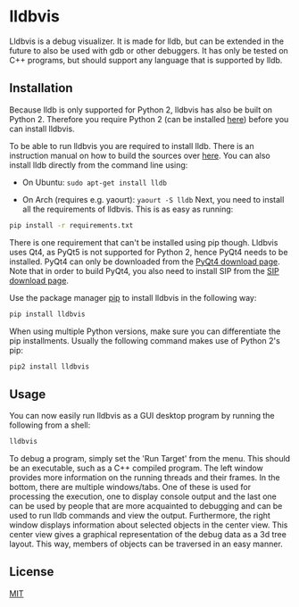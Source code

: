# lldbvis

Lldbvis is a debug visualizer. It is made for lldb, but can be extended in the future to also be used with gdb or other debuggers. It has only be tested on C++ programs, but should support any language that is supported by lldb.

## Installation

Because lldb is only supported for Python 2, lldbvis has also be built on Python 2. Therefore you require Python 2 (can be installed [here](https://www.python.org/download/releases/2.7/)) before you can install lldbvis.

To be able to run lldbvis you are required to install lldb. There is an instruction manual on how to build the sources over [here](https://lldb.llvm.org/source.html). You can also install lldb directly from the command line using:

* On Ubuntu:
`
sudo apt-get install lldb
`

* On Arch (requires e.g. yaourt):
`
yaourt -S lldb
`
Next, you need to install all the requirements of lldbvis. This is as easy as running:

```bash
pip install -r requirements.txt
```

There is one requirement that can't be installed using pip though. Lldbvis uses Qt4, as PyQt5 is not supported for Python 2, hence PyQt4 needs to be installed. PyQt4 can only be downloaded from the [PyQt4 download page](http://www.riverbankcomputing.com/software/pyqt/download). Note that in order to build PyQt4, you also need to install SIP from the [SIP download page](http://www.riverbankcomputing.com/software/sip/download).

Use the package manager [pip](https://pip.pypa.io/en/stable/) to install lldbvis in the following way:

```bash
pip install lldbvis
```

When using multiple Python versions, make sure you can differentiate the pip installments. Usually the following command makes use of Python 2's pip:

```bash
pip2 install lldbvis
```

## Usage

You can now easily run lldbvis as a GUI desktop program by running the following from a shell:

```bash
lldbvis
```

To debug a program, simply set the 'Run Target' from the menu. This should be an executable, such as a C++ compiled program.
The left window provides more information on the running threads and their frames. In the bottom, there are multiple windows/tabs. One of these is used for processing the execution, one to display console output and the last one can be used by people that are more acquainted to debugging and can be used to run lldb commands and view the output. Furthermore, the right window displays information about selected objects in the center view. This center view gives a graphical representation of the debug data as a 3d tree layout. This way, members of objects can be traversed in an easy manner.

## License
[MIT](https://github.com/campoe/lldbvis/blob/master/LICENSE)

